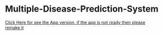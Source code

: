 # Multiple-Disease-Prediction-System

[Click Here for see the App version, if the app is not ready then please remake it](https://salman1804102-multiple-disease-prediction-syste-mdps-app-zx1huv.streamlit.app/)
